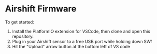 # Airshift Firmware

To get started:
1. Install the PlatformIO extension for VSCode, then clone and open this repository.
1. Plug in your Airshift sensor to a free USB port while holding down SW1
1. Hit the "Upload" arrow button at the bottom left of VS code
